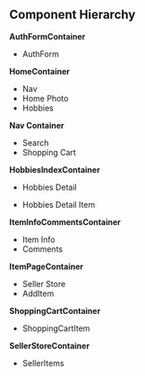 ## Component Hierarchy

**AuthFormContainer**
- AuthForm

**HomeContainer**
- Nav
- Home Photo
- Hobbies

**Nav Container**
- Search
- Shopping Cart

**HobbiesIndexContainer**
- Hobbies Detail
+ Hobbies Detail Item

**ItemInfoCommentsContainer**
- Item Info
- Comments

**ItemPageContainer**
- Seller Store
- AddItem

**ShoppingCartContainer**
- ShoppingCartItem

**SellerStoreContainer**
- SellerItems
